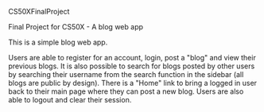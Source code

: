 CS50XFinalProject

Final Project for CS50X - A blog web app

This is a simple blog web app.

Users are able to register for an account, login, post a "blog" and view their previous blogs. It is also possible to search for blogs posted by other users by 
searching their username from the search function in the sidebar (all blogs are public by design). There is a "Home" link to bring a logged in user back to 
their main page where they can post a new blog. Users are also able to logout and clear their session.